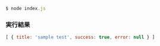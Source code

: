 ```js
$ node index.js
```

### 実行結果
```js
[ { title: 'sample test', success: true, error: null } ]
```